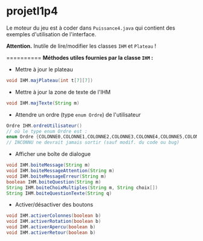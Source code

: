 projetl1p4
==========

Le moteur du jeu est à coder dans `Puissance4.java` qui contient
des exemples d'utilisation de l'interface.

**Attention.** Inutile de lire/modifier les classes `IHM` et `Plateau` !

==========
**Méthodes utiles fournies par la classe `IHM` :**

* Mettre à jour le plateau
```java
void IHM.majPlateau(int t[7][7])
```

* Mettre à jour la zone de texte de l'IHM
```java
void IHM.majTexte(String m)
```

* Attendre un ordre (type `enum Ordre`) de l'utilisateur
```java
Ordre IHM.ordreUtilisateur()
// où le type enum Ordre est :
enum Ordre {COLONNE0,COLONNE1,COLONNE2,COLONNE3,COLONNE4,COLONNE5,COLONNE6,ROTATIONG,ROTATIOND,APROTAG,APROTAD,RETOUR,INCONNU;}
// INCONNU ne devrait jamais sortir (sauf modif. du code ou bug)
```

* Afficher une boîte de dialogue
```java
void IHM.boiteMessage(String m)
void IHM.boiteMessageAttention(String m)
void IHM.boiteMessageErreur(String m)
boolean IHM.boiteQuestion(String m)
String IHM.boiteChoixMultiples(String m, String choix[])
String IHM.boiteQuestionTexte(String q)
```

* Activer/désactiver des boutons
```java
void IHM.activerColonnes(boolean b)
void IHM.activerRotation(boolean b)
void IHM.activerApercu(boolean b)
void IHM.activerRetour(boolean b)
```